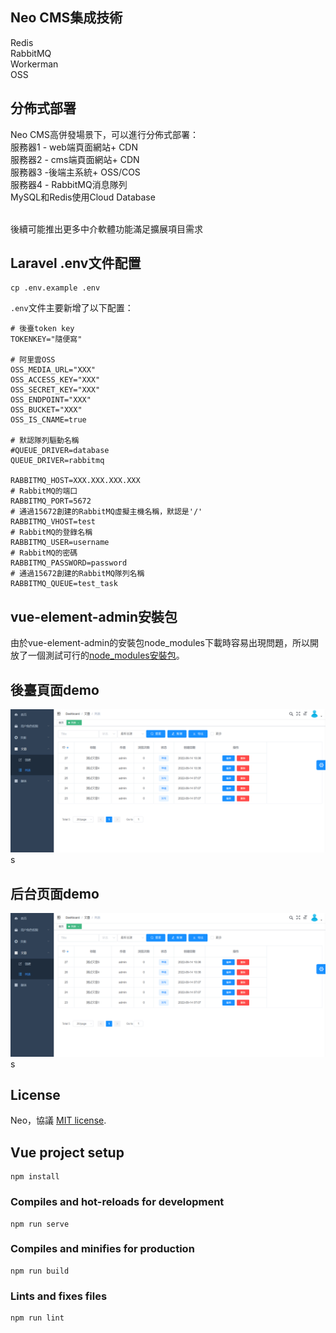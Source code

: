 ## Neo CMS集成技術

Redis <br/>
RabbitMQ <br/>
Workerman <br/>
OSS <br/>

## 分佈式部署

Neo CMS高併發場景下，可以進行分佈式部署：<br/>
服務器1 - web端頁面網站+ CDN<br/>
服務器2 - cms端頁面網站+ CDN<br/>
服務器3 -後端主系統+ OSS/COS<br/>
服務器4 - RabbitMQ消息隊列<br/>
MySQL和Redis使用Cloud Database<br/>

<br/>
後續可能推出更多中介軟體功能滿足擴展項目需求

## Laravel .env文件配置

```shell
cp .env.example .env
```

`.env`文件主要新增了以下配置：<br/>


```
# 後臺token key
TOKENKEY="隨便寫"

# 阿里雲OSS
OSS_MEDIA_URL="XXX"
OSS_ACCESS_KEY="XXX"
OSS_SECRET_KEY="XXX"
OSS_ENDPOINT="XXX"
OSS_BUCKET="XXX"
OSS_IS_CNAME=true

# 默認隊列驅動名稱
#QUEUE_DRIVER=database
QUEUE_DRIVER=rabbitmq

RABBITMQ_HOST=XXX.XXX.XXX.XXX
# RabbitMQ的端口
RABBITMQ_PORT=5672
# 通過15672創建的RabbitMQ虛擬主機名稱，默認是'/'
RABBITMQ_VHOST=test
# RabbitMQ的登錄名稱
RABBITMQ_USER=username
# RabbitMQ的密碼
RABBITMQ_PASSWORD=password
# 通過15672創建的RabbitMQ隊列名稱
RABBITMQ_QUEUE=test_task
```

## vue-element-admin安裝包

由於vue-element-admin的安裝包node_modules下載時容易出現問題，所以開放了一個測試可行的[node_modules安裝包](https://github.com/neo-163/node_modules-vue-element-admin)。

## 後臺頁面demo
![](https://github.com/neo-163/neo-cms/blob/main/project-admin/public/admin/images/20220914183929.png?raw=true)
s

## 后台页面demo
![](https://github.com/neo-163/neo-cms/blob/main/project-admin/public/admin/images/20220914183929.png?raw=true)
s

## License

Neo，協議 [MIT license](https://opensource.org/licenses/MIT).

## Vue project setup
```
npm install
```

### Compiles and hot-reloads for development
```
npm run serve
```

### Compiles and minifies for production
```
npm run build
```

### Lints and fixes files
```
npm run lint
```
